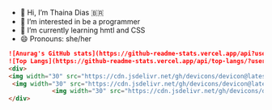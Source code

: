 - 👋 Hi, I’m Thaina Dias 🇧🇷
- 👀 I’m interested in be a programmer 
- 🌱 I’m currently learning hmtl and CSS
- 😄 Pronouns: she/her

```md
![Anurag's GitHub stats](https://github-readme-stats.vercel.app/api?username=mdiastata&show_icons=true&hide=contribs,prs&cache_seconds=86400&theme=shadow_blue)
![Top Langs](https://github-readme-stats.vercel.app/api/top-langs/?username=mdiastata&hide_progress=true86400&theme=shadow_blue)
<div>
<img width="30" src="https://cdn.jsdelivr.net/gh/devicons/devicon@latest/icons/github/github-original.svg" />
 <img width="30" src="https://cdn.jsdelivr.net/gh/devicons/devicon@latest/icons/html5/html5-original.svg" />
            <img width="30" src="https://cdn.jsdelivr.net/gh/devicons/devicon@latest/icons/css3/css3-original.svg" />
</div>
